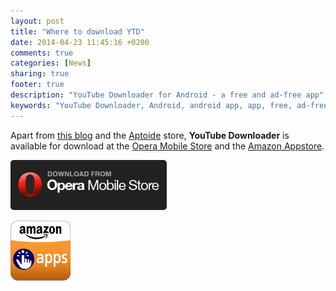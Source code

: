 ```yaml
---
layout: post
title: "Where to download YTD"
date: 2014-04-23 11:45:16 +0200
comments: true
categories: [News]
sharing: true
footer: true
description: "YouTube Downloader for Android - a free and ad-free app"
keywords: "YouTube Downloader, Android, android app, app, free, ad-free, no ads, dentex, video, YouTube, downloader"
---
```


Apart from [this blog](http://dentex.github.io/files/apk/latest/dentex.youtube.downloader.apk) and the [Aptoide](http://dentex.store.aptoide.com/app/market/dentex.youtube.downloader/91/6462173/YouTube%20Downloader%20for%20Android) store, **YouTube Downloader** is available for download at the [Opera Mobile Store](http://apps.opera.com/youtube_downloader_and_audio_converterextractor.html) and the [Amazon Appstore](http://www.amazon.com/gp/product/B00BGF3LFE).

[![opera_link](/images/others/opera_badge.png)](http://apps.opera.com/youtube_downloader_and_audio_converterextractor.html)

[![amazon_link](/images/others/amazon-icon.png)](http://www.amazon.com/gp/product/B00BGF3LFE)
